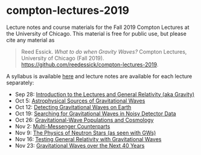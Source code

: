 # compton-lectures-2019

Lecture notes and course materials for the Fall 2019 Compton Lectures at the University of Chicago.
This material is free for public use, but please cite any material as

> Reed Essick. *What to do when Gravity Waves?* Compton Lectures, University of Chicago (Fall 2019). <https://github.com/reedessick/compton-lectures-2019>.

A syllabus is available [here](syllabus.pdf) and lecture notes are available for each lecture separately:

  * Sep 28: [Introduction to the Lectures and General Relativity (aka Gravity)](lecture1)
  * Oct 5:  [Astrophysical Sources of Gravitational Waves](lecture2)
  * Oct 12: [Detecting Gravitational Waves on Earth](lecture3)
  * Oct 19: [Searching for Gravitational Waves in Noisy Detector Data](lecture4)
  * Oct 26: [Gravitational-Wave Populations and Cosmology](lecture5)
  * Nov 2:  [Multi-Messenger Counterparts](lecture6)
  * Nov 9:  [The Physics of Neutron Stars (as seen with GWs)](lecture7)
  * Nov 16: [Testing General Relativity with Gravitational Waves](lecture8)
  * Nov 23: [Gravitational Waves over the Next 40 Years](lecture9)
